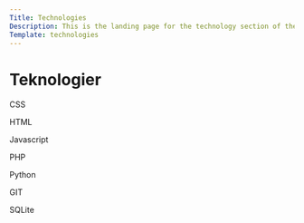 ```yaml
---
Title: Technologies
Description: This is the landing page for the technology section of the site.
Template: technologies
---
```


<div class="rubric">
    <h1>Teknologier</h1>
</div>

<div id="css" class="tech-box">
        <p class="techfont">CSS</p>
        <a class="techlink" href="?technology/css"><i class="fa-brands fa-css3 techlogo"></i></a>
    </div>
<div  class="tech-boxhtml">
        <p class="techfont">HTML</p>
    <a class="techlink" href="?technology/html"><i class="fa-brands fa-html5 techlogo"></i></a>
</div>

<div class="tech-boxjs">
    <p class="techfont">Javascript</p>
    <a class="techlink" href="?technology/javascript"><i class="fa-brands fa-js techlogo"></i></a>
</div>

<div class="tech-boxphp">
    <p class="techfont">PHP</p>
    <a class="techlink" href="?technology/php"><i  class="fa-brands fa-php techlogo"></i></a>
</div>

<div class="tech-boxpy">
    <p class="techfont">Python</p>
    <a class="techlink" href="?technology/python"><i class="fa-brands fa-python techlogo"></i></a>
</div>

<div class="tech-boxgit">
    <p class="techfont">GIT</p>
    <a class="techlink" href="?technology/git"><i class="fa-brands fa-git techlogo"></i></a>
</div>

<div class="tech-boxsqlite">
    <p class="techfont">SQLite</p>
    <a class="techlink" href="?technology/sqlite"><i class="fa-solid fa-database techlogo"></i></a>
</div>

